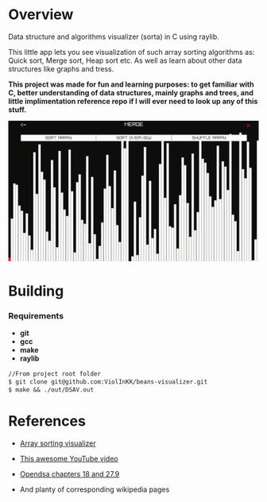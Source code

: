 # Overview

Data structure and algorithms visualizer (sorta) in C using raylib.

This little app lets you see visualization of such array sorting algorithms as: Quick sort, Merge sort, Heap sort etc. As well as learn about other data structures like graphs and tress.

**This project was made for fun and learning purposes: to get familiar with C, better understanding of data structures, mainly graphs and trees, and little implimentation reference repo if I will ever need to look up any of this stuff.**

<img src="https://github.com/ViolInKK/beans-visualizer/blob/master/preview/sorting.gif"/>

# Building
### Requirements

* **git**
* **gcc**
* **make**
* **raylib**

```
//From project root folder
$ git clone git@github.com:ViolInKK/beans-visualizer.git
$ make && ./out/DSAV.out
```

# References

* [Array sorting visualizer](https://www.sortvisualizer.com/)

* [This awesome YouTube video](https://www.youtube.com/watch?v=h1Bi0granxM&ab_channel=KuvinaSaydaki)

* [Opendsa chapters 18 and 27.9](https://opendsa-server.cs.vt.edu/ODSA/Books/Everything/html/index.html)

* And planty of corresponding wikipedia pages
